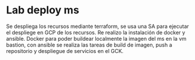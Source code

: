 # Lab deploy ms 
Se despliega los recursos mediante terraform, se usa una SA para ejecutar el despliege en GCP de los recursos.
Re realizo  la instalación de docker y ansible. Docker para poder buildear localmente la imagen del ms en la vm bastion, con ansible se realiza las tareas de build de imagen, push a repositorio y despliegue de servicios en el  GCK. 


